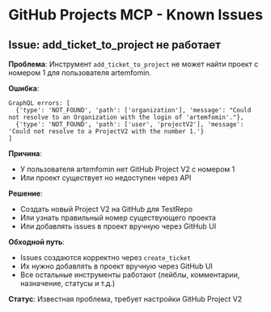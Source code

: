 # GitHub Projects MCP - Known Issues

## Issue: add_ticket_to_project не работает

**Проблема**: Инструмент `add_ticket_to_project` не может найти проект с номером 1 для пользователя artemfomin.

**Ошибка**:
```
GraphQL errors: [
  {'type': 'NOT_FOUND', 'path': ['organization'], 'message': "Could not resolve to an Organization with the login of 'artemfomin'."},
  {'type': 'NOT_FOUND', 'path': ['user', 'projectV2'], 'message': 'Could not resolve to a ProjectV2 with the number 1.'}
]
```

**Причина**: 
- У пользователя artemfomin нет GitHub Project V2 с номером 1
- Или проект существует но недоступен через API

**Решение**:
- Создать новый Project V2 на GitHub для TestRepo
- Или узнать правильный номер существующего проекта
- Или добавлять issues в проект вручную через GitHub UI

**Обходной путь**:
- Issues создаются корректно через `create_ticket`
- Их нужно добавлять в проект вручную через GitHub UI
- Все остальные инструменты работают (лейблы, комментарии, назначение, статусы и т.д.)

**Статус**: Известная проблема, требует настройки GitHub Project V2
